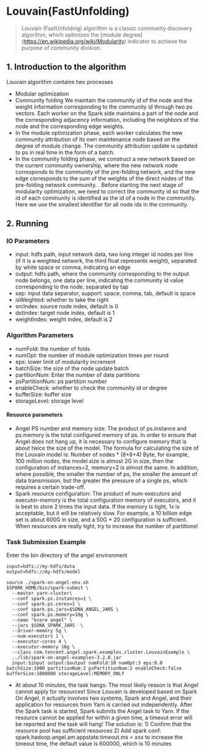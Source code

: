 # Louvain(FastUnfolding)

>Louvain (FastUnfolding) algorithm is a classic community discovery algorithm, which optimizes the [module degree] (https://en.wikipedia.org/wiki/Modularity) indicator to achieve the purpose of community division.

## 1. Introduction to the algorithm
Louvain algorithm contains two processes
 - Modular optimization
 - Community folding
We maintain the community id of the node and the weight information corresponding to the community id through two ps vectors. Each worker on the Spark side maintains a part of the node and the corresponding adjacency information, including the neighbors of the node and the corresponding edge weights.
- In the module optimization phase, each worker calculates the new community attribution of its own maintenance node based on the degree of module change. The community attribution update is updated to ps in real time in the form of a batch.
- In the community folding phase, we construct a new network based on the current community ownership, where the new network node corresponds to the community of the pre-folding network, and the new edge corresponds to the sum of the weights of the direct nodes of the pre-folding network community. . Before starting the next stage of modularity optimization, we need to correct the community id so that the id of each community is identified as the id of a node in the community. Here we use the smallest identifier for all node ids in the community.


## 2. Running

### IO Parameters

- input: hdfs path, input network data, two long integer id nodes per line (if it is a weighted network, the third float represents weight), separated by white space or comma, indicating an edge
- output: hdfs path, where the community corresponding to the output node belongs, one data per line, indicating the community id value corresponding to the node, separated by tap
- sep: input data separator, support: space, comma, tab, default is space
- isWeighted: whether to take the right
- srcIndex: source node index, default is 0
- dstIndex: target node index, default is 1
- weightIndex: weight index, default is 2

### Algorithm Parameters

- numFold: the number of folds
- numOpt: the number of module optimization times per round
- eps: lower limit of modularity increment
- batchSize: the size of the node update batch
- partitionNum: Enter the number of data partitions
- psPartitionNum: ps partition number
- enableCheck: whether to check the community id or degree
- bufferSize: buffer size
- storageLevel: storage level

#### Resource parameters
- Angel PS number and memory size: The product of ps.instance and ps.memory is the total configured memory of ps. In order to ensure that Angel does not hang up, it is necessary to configure memory that is about twice the size of the model. The formula for calculating the size of the Louvain model is: Number of nodes * (8+8+4) Byte, for example, 100 million nodes, the model size is almost 2G in size, then the configuration of instances=2, memory=2 is almost the same. In addition, where possible, the smaller the number of ps, the smaller the amount of data transmission, but the greater the pressure of a single ps, which requires a certain trade-off.
- Spark resource configuration: The product of num-executors and executor-memory is the total configuration memory of executors, and it is best to store 2 times the input data. If the memory is tight, 1x is acceptable, but it will be relatively slow. For example, a 10 billion edge set is about 600G in size, and a 50G * 20 configuration is sufficient. When resources are really tight, try to increase the number of partitions!


### Task Submission Example
Enter the bin directory of the angel environment

```
input=hdfs://my-hdfs/data
output=hdfs://my-hdfs/model

source ./spark-on-angel-env.sh
$SPARK_HOME/bin/spark-submit \
  --master yarn-cluster\
  --conf spark.ps.instances=1 \
  --conf spark.ps.cores=1 \
  --conf spark.ps.jars=$SONA_ANGEL_JARS \
  --conf spark.ps.memory=10g \
  --name "kcore angel" \
  --jars $SONA_SPARK_JARS  \
  --driver-memory 5g \
  --num-executors 1 \
  --executor-cores 4 \
  --executor-memory 10g \
  --class com.tencent.angel.spark.examples.cluster.LouvainExample \
  ../lib/spark-on-angel-examples-3.2.0.jar
  input:$input output:$output numFold:10 numOpt:3 eps:0.0 batchSize:1000 partitionNum:2 psPartitionNum:2 enableCheck:false bufferSize:1000000 storageLevel:MEMORY_ONLY
```
- At about 10 minutes, the task hangs: The most likely reason is that Angel cannot apply for resources! Since Louvain is developed based on Spark On Angel, it actually involves two systems, Spark and Angel, and their application for resources from Yarn is carried out independently. After the Spark task is started, Spark submits the Angel task to Yarn. If the resource cannot be applied for within a given time, a timeout error will be reported and the task will hang! The solution is: 1) Confirm that the resource pool has sufficient resources 2) Add spark conf: spark.hadoop.angel.am.appstate.timeout.ms = xxx to increase the timeout time, the default value is 600000, which is 10 minutes


